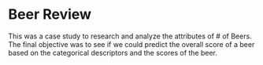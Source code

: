 # Beer Review
This was a case study to research and analyze the attributes of # of Beers. The final objective was to see if we could predict the overall score of a beer based on the categorical descriptors and the scores of the beer.
